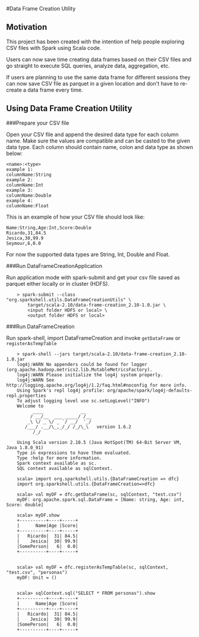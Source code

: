#Data Frame Creation Utility

## Motivation

This project has been created with the intention of help people exploring CSV files with Spark using Scala code.

Users can now save time creating data frames based on their CSV files and go straight to execute SQL queries, analyze
data, aggregation, etc. 

If users are planning to use the same data frame for different sessions they can now save CSV file as parquet in a 
given location and don't have to re-create a data frame every time. 

## Using Data Frame Creation Utility

###Prepare your CSV file

Open your CSV file and append the desired data type for each column name. Make sure the values are compatible and can be 
casted to the given data type. 
Each column should contain name, colon and data type as shown below:

    <name>:<type>
    example 1:
    columnName:String
    example 2:
    columnName:Int
    example 3:
    columnName:Double
    example 4:
    columnName:Float
    
This is an example of how your CSV file should look like:

    Name:String,Age:Int,Score:Double
    Ricardo,31,84.5
    Jesica,30,99.9
    Seymour,6,0.0
    
For now the supported data types are String, Int, Double and Float.

###Run DataFrameCreationApplication

Run application mode with spark-submit and get your csv file saved as parquet either locally or in cluster (HDFS).

        > spark-submit --class "org.sparkshell.utils.DataFrameCreationUtils" \
            target/scala-2.10/data-frame-creation_2.10-1.0.jar \
            <input folder HDFS or local> \
            <output folder HDFS or local>
    
    
###Run DataFrameCreation

Run spark-shell, import DataFrameCreation and invoke `getDataFrame` or `registerAsTempTable`

        > spark-shell --jars target/scala-2.10/data-frame-creation_2.10-1.0.jar
        log4j:WARN No appenders could be found for logger (org.apache.hadoop.metrics2.lib.MutableMetricsFactory).
        log4j:WARN Please initialize the log4j system properly.
        log4j:WARN See http://logging.apache.org/log4j/1.2/faq.html#noconfig for more info.
        Using Spark's repl log4j profile: org/apache/spark/log4j-defaults-repl.properties
        To adjust logging level use sc.setLogLevel("INFO")
        Welcome to
              ____              __
             / __/__  ___ _____/ /__
            _\ \/ _ \/ _ `/ __/  '_/
           /___/ .__/\_,_/_/ /_/\_\   version 1.6.2
              /_/
        
        Using Scala version 2.10.5 (Java HotSpot(TM) 64-Bit Server VM, Java 1.8.0_91)
        Type in expressions to have them evaluated.
        Type :help for more information.
        Spark context available as sc.
        SQL context available as sqlContext.
        
        scala> import org.sparkshell.utils.{DataFrameCreation => dfc}
        import org.sparkshell.utils.{DataFrameCreation=>dfc}
        
        scala> val myDF = dfc.getDataFrame(sc, sqlContext, "test.csv")
        myDF: org.apache.spark.sql.DataFrame = [Name: string, Age: int, Score: double]
        
        scala> myDF.show
        +----------+----+-----+
        |      Name|Age |Score|
        +----------+----+-----+
        |   Ricardo|  31| 84.5|
        |    Jesica|  30| 99.9|
        |SomePerson|   6|  0.0|
        +----------+----+-----+
        
        
        scala> val myDF = dfc.registerAsTempTable(sc, sqlContext, "test.csv", "personas")
        myDF: Unit = ()
        
        
        scala> sqlContext.sql("SELECT * FROM personas").show
        +----------+----+-----+
        |      Name|Age |Score|
        +----------+----+-----+
        |   Ricardo|  31| 84.5|
        |    Jesica|  30| 99.9|
        |SomePerson|   6|  0.0|
        +----------+----+-----+
